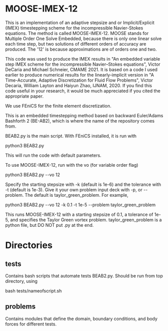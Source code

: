 # MOOSE-IMEX-12
This is an implementation of an adaptive stepsize and or Implicit/Explicit (IMEX) timestepping scheme for the incompressible Navier-Stokes equations. The method is called MOOSE-IMEX-12. MOOSE stands for Multiple Order One Solve Embedded, because there is only one linear solve each time step, but two solutions of different orders of accuracy are produced. The '12' is because approximations are of orders one and two.

This code was used to produce the IMEX results in 
"An embedded variable step IMEX scheme for the incompressible Navier–Stokes equations", Victor DeCaria and Michael Schneier, CMAME 2021. It is based on a code I used earlier to produce numerical results for the linearly-implicit version in 
"A Time-Accurate, Adaptive Discretization for Fluid Flow Problems", Victor Decaria, William Layton and Haiyun Zhao, IJNAM, 2020. If you find this code useful in your research, it would be much appreciated if you cited the appropriate paper.

We use FEniCS for the finite element discretization.

This is an embedded timestepping method based on backward Euler/Adams Bashforth 2 (BE-AB2), which is where the name of the repository comes from.

BEAB2.py is the main script. With FEniCS installed, it is run with

python3 BEAB2.py

This will run the code with default parameters.

To use MOOSE-IMEX-12, run with the vo (for variable order flag)

python3 BEAB2.py --vo 12

Specify the starting stepsize with -k (default is 1e-6) and the tolerance with -t (default is 1e-3).
Give it your own problem input deck with -p, or --problem. The default is taylor_green_problem. For example,

python3 BEAB2.py --vo 12 -k 0.1 -t 1e-5 --problem taylor_green_problem

This runs MOOSE-IMEX-12 with a starting stepsize of 0.1, a tolerance of 1e-5, and specifies the Taylor Green vortex problem. taylor_green_problem is a python file, but DO NOT put .py at the end.

# Directories

## tests

Contains bash scripts that automate tests BEAB2.py. Should be run from top directory, using

bash tests/nameofscript.sh

## problems

Contains modules that define the domain, boundary conditions, and body forces for different tests.


